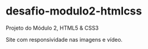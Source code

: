 # desafio-modulo2-htmlcss
Projeto do Módulo 2, HTML5 &amp; CSS3 

Site com responsividade nas imagens e vídeo.
